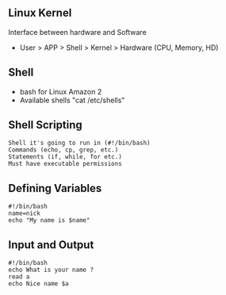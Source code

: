 ## Linux Kernel
Interface between hardware and Software
- User > APP > Shell > Kernel > Hardware (CPU, Memory, HD)

## Shell
- bash for Linux Amazon 2
- Available shells "cat /etc/shells"

## Shell Scripting
```
Shell it's going to run in (#!/bin/bash)
Commands (echo, cp, grep, etc.)
Statements (if, while, for etc.)
Must have executable permissions
```

## Defining Variables
```
#!/bin/bash
name=nick
echo "My name is $name"
```

## Input and Output
```
#!/bin/bash
echo What is your name ?
read a
echo Nice name $a
```